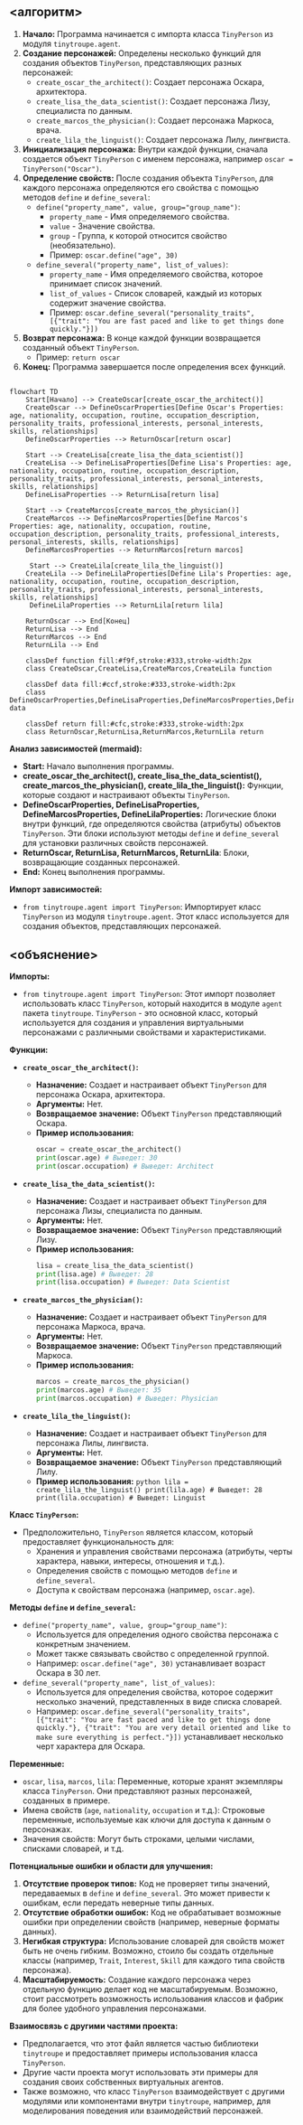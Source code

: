 ## <алгоритм>

1.  **Начало:** Программа начинается с импорта класса `TinyPerson` из модуля `tinytroupe.agent`.
2.  **Создание персонажей:**  Определены несколько функций для создания объектов `TinyPerson`, представляющих разных персонажей:
    *   `create_oscar_the_architect()`: Создает персонажа Оскара, архитектора.
    *   `create_lisa_the_data_scientist()`: Создает персонажа Лизу, специалиста по данным.
    *   `create_marcos_the_physician()`: Создает персонажа Маркоса, врача.
    *   `create_lila_the_linguist()`: Создает персонажа Лилу, лингвиста.
3.  **Инициализация персонажа:** Внутри каждой функции, сначала создается объект `TinyPerson` с именем персонажа, например `oscar = TinyPerson("Oscar")`.
4.  **Определение свойств:** После создания объекта `TinyPerson`, для каждого персонажа определяются его свойства с помощью методов `define` и `define_several`:
    *   `define("property_name", value, group="group_name")`:
        *   `property_name` - Имя определяемого свойства.
        *   `value` - Значение свойства.
        *   `group` - Группа, к которой относится свойство (необязательно).
        *   Пример: `oscar.define("age", 30)`
    *   `define_several("property_name", list_of_values)`:
        *   `property_name` - Имя определяемого свойства, которое принимает список значений.
        *   `list_of_values` - Список словарей, каждый из которых содержит значение свойства.
        *   Пример: `oscar.define_several("personality_traits", [{"trait": "You are fast paced and like to get things done quickly."}])`
5.  **Возврат персонажа:** В конце каждой функции возвращается созданный объект `TinyPerson`.
    *   Пример: `return oscar`
6.  **Конец:**  Программа завершается после определения всех функций.

## <mermaid>

```mermaid
flowchart TD
    Start[Начало] --> CreateOscar[create_oscar_the_architect()]
    CreateOscar --> DefineOscarProperties[Define Oscar's Properties: age, nationality, occupation, routine, occupation_description, personality_traits, professional_interests, personal_interests, skills, relationships]
    DefineOscarProperties --> ReturnOscar[return oscar]
    
    Start --> CreateLisa[create_lisa_the_data_scientist()]
    CreateLisa --> DefineLisaProperties[Define Lisa's Properties: age, nationality, occupation, routine, occupation_description, personality_traits, professional_interests, personal_interests, skills, relationships]
    DefineLisaProperties --> ReturnLisa[return lisa]
    
    Start --> CreateMarcos[create_marcos_the_physician()]
    CreateMarcos --> DefineMarcosProperties[Define Marcos's Properties: age, nationality, occupation, routine, occupation_description, personality_traits, professional_interests, personal_interests, skills, relationships]
    DefineMarcosProperties --> ReturnMarcos[return marcos]
    
     Start --> CreateLila[create_lila_the_linguist()]
    CreateLila --> DefineLilaProperties[Define Lila's Properties: age, nationality, occupation, routine, occupation_description, personality_traits, professional_interests, personal_interests, skills, relationships]
     DefineLilaProperties --> ReturnLila[return lila]
    
    ReturnOscar --> End[Конец]
    ReturnLisa --> End
    ReturnMarcos --> End
    ReturnLila --> End
    
    classDef function fill:#f9f,stroke:#333,stroke-width:2px
    class CreateOscar,CreateLisa,CreateMarcos,CreateLila function
    
    classDef data fill:#ccf,stroke:#333,stroke-width:2px
    class DefineOscarProperties,DefineLisaProperties,DefineMarcosProperties,DefineLilaProperties data
    
    classDef return fill:#cfc,stroke:#333,stroke-width:2px
    class ReturnOscar,ReturnLisa,ReturnMarcos,ReturnLila return
```

**Анализ зависимостей (mermaid):**

*   **Start:** Начало выполнения программы.
*   **create_oscar_the_architect(), create_lisa_the_data_scientist(), create_marcos_the_physician(), create_lila_the_linguist():**  Функции, которые создают и настраивают объекты `TinyPerson`.
*   **DefineOscarProperties, DefineLisaProperties, DefineMarcosProperties, DefineLilaProperties:** Логические блоки внутри функций, где определяются свойства (атрибуты) объектов `TinyPerson`. Эти блоки используют методы `define` и `define_several` для установки различных свойств персонажей.
*  **ReturnOscar, ReturnLisa, ReturnMarcos, ReturnLila**: Блоки, возвращающие созданных персонажей.
*   **End:** Конец выполнения программы.

**Импорт зависимостей:**

*   `from tinytroupe.agent import TinyPerson`: Импортирует класс `TinyPerson` из модуля `tinytroupe.agent`. Этот класс используется для создания объектов, представляющих персонажей.

## <объяснение>

**Импорты:**

*   `from tinytroupe.agent import TinyPerson`: Этот импорт позволяет использовать класс `TinyPerson`, который находится в модуле `agent` пакета `tinytroupe`. `TinyPerson` - это основной класс, который используется для создания и управления виртуальными персонажами с различными свойствами и характеристиками.

**Функции:**

*   **`create_oscar_the_architect()`:**
    *   **Назначение:** Создает и настраивает объект `TinyPerson` для персонажа Оскара, архитектора.
    *   **Аргументы:** Нет.
    *   **Возвращаемое значение:** Объект `TinyPerson` представляющий Оскара.
    *   **Пример использования:**
        ```python
        oscar = create_oscar_the_architect()
        print(oscar.age) # Выведет: 30
        print(oscar.occupation) # Выведет: Architect
        ```
*   **`create_lisa_the_data_scientist()`:**
    *   **Назначение:** Создает и настраивает объект `TinyPerson` для персонажа Лизы, специалиста по данным.
    *   **Аргументы:** Нет.
    *   **Возвращаемое значение:** Объект `TinyPerson` представляющий Лизу.
    *   **Пример использования:**
        ```python
        lisa = create_lisa_the_data_scientist()
        print(lisa.age) # Выведет: 28
        print(lisa.occupation) # Выведет: Data Scientist
        ```
*   **`create_marcos_the_physician()`:**
    *   **Назначение:** Создает и настраивает объект `TinyPerson` для персонажа Маркоса, врача.
    *   **Аргументы:** Нет.
    *   **Возвращаемое значение:** Объект `TinyPerson` представляющий Маркоса.
    *   **Пример использования:**
        ```python
        marcos = create_marcos_the_physician()
        print(marcos.age) # Выведет: 35
        print(marcos.occupation) # Выведет: Physician
        ```

*   **`create_lila_the_linguist()`:**
    *   **Назначение:** Создает и настраивает объект `TinyPerson` для персонажа Лилы, лингвиста.
    *   **Аргументы:** Нет.
    *   **Возвращаемое значение:** Объект `TinyPerson` представляющий Лилу.
     *   **Пример использования:**
        ```python
        lila = create_lila_the_linguist()
        print(lila.age) # Выведет: 28
        print(lila.occupation) # Выведет: Linguist
        ```

**Класс `TinyPerson`:**

*   Предположительно, `TinyPerson` является классом, который предоставляет функциональность для:
    *   Хранения и управления свойствами персонажа (атрибуты, черты характера, навыки, интересы, отношения и т.д.).
    *   Определения свойств с помощью методов `define` и `define_several`.
    *   Доступа к свойствам персонажа (например, `oscar.age`).

**Методы `define` и `define_several`:**

*   `define("property_name", value, group="group_name")`:
    *   Используется для определения одного свойства персонажа с конкретным значением.
    *   Может также связывать свойство с определенной группой.
    *   Например: `oscar.define("age", 30)` устанавливает возраст Оскара в 30 лет.
*   `define_several("property_name", list_of_values)`:
    *   Используется для определения свойства, которое содержит несколько значений, представленных в виде списка словарей.
    *    Например: `oscar.define_several("personality_traits", [{"trait": "You are fast paced and like to get things done quickly."}, {"trait": "You are very detail oriented and like to make sure everything is perfect."}])` устанавливает несколько черт характера для Оскара.

**Переменные:**

*   `oscar`, `lisa`, `marcos`, `lila`: Переменные, которые хранят экземпляры класса `TinyPerson`. Они представляют разных персонажей, созданных в примере.
*   Имена свойств (`age`, `nationality`, `occupation` и т.д.): Строковые переменные, используемые как ключи для доступа к данным о персонажах.
*   Значения свойств: Могут быть строками, целыми числами, списками словарей, и т.д.

**Потенциальные ошибки и области для улучшения:**

1.  **Отсутствие проверок типов:** Код не проверяет типы значений, передаваемых в `define` и `define_several`. Это может привести к ошибкам, если передать неверные типы данных.
2.  **Отсутствие обработки ошибок:** Код не обрабатывает возможные ошибки при определении свойств (например, неверные форматы данных).
3.  **Негибкая структура:**  Использование словарей для свойств может быть не очень гибким.  Возможно, стоило бы создать отдельные классы (например, `Trait`, `Interest`, `Skill`  для каждого типа свойств персонажа).
4.  **Масштабируемость:** Создание каждого персонажа через отдельную функцию делает код не масштабируемым. Возможно, стоит рассмотреть возможность использования классов и фабрик для более удобного управления персонажами.

**Взаимосвязь с другими частями проекта:**

*   Предполагается, что этот файл является частью библиотеки `tinytroupe` и предоставляет примеры использования класса `TinyPerson`.
*   Другие части проекта могут использовать эти примеры для создания своих собственных виртуальных агентов.
*   Также возможно, что класс `TinyPerson` взаимодействует с другими модулями или компонентами внутри `tinytroupe`, например, для моделирования поведения или взаимодействий персонажей.